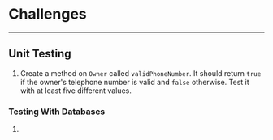 # Challenges

---

## Unit Testing

1) Create a method on `Owner` called `validPhoneNumber`. It should return `true` if the owner's telephone number is valid and `false` otherwise. Test it with at least five different values.


### Testing With Databases

1)
